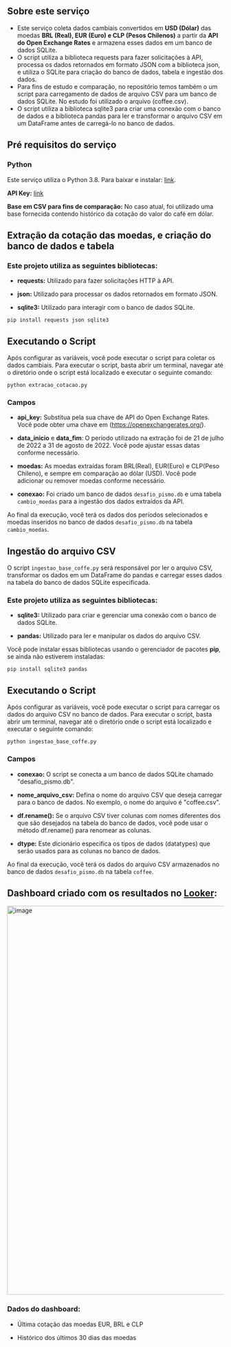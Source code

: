 ## Sobre este serviço
* Este serviço coleta dados cambiais convertidos em **USD (Dólar)** das moedas **BRL (Real), EUR (Euro) e CLP (Pesos Chilenos)** a partir da **API do Open Exchange Rates** e armazena esses dados em um banco de dados SQLite.
* O script utiliza a biblioteca requests para fazer solicitações à API, processa os dados retornados em formato JSON com a biblioteca json, e utiliza o SQLite para criação do banco de dados, tabela e ingestão dos dados.
* Para fins de estudo e comparação, no repositório temos também o um script para carregamento de dados de arquivo CSV para um banco de dados SQLite. No estudo foi utilizado o arquivo (coffee.csv).
* O script utiliza a biblioteca sqlite3 para criar uma conexão com o banco de dados e a biblioteca pandas para ler e transformar o arquivo CSV em um DataFrame antes de carregá-lo no banco de dados.

## Pré requisitos do serviço

### Python

Este serviço utiliza o Python 3.8. Para baixar e instalar: [link](https://www.python.org/downloads/).

**API Key:** [link](https://openexchangerates.org)

**Base em CSV para fins de comparação:** No caso atual, foi utilizado uma base fornecida contendo histórico da cotação do valor do café em dólar.

## Extração da cotação das moedas, e criação do banco de dados e tabela

### Este projeto utiliza as seguintes bibliotecas:

* **requests:** Utilizado para fazer solicitações HTTP à API.

* **json:** Utilizado para processar os dados retornados em formato JSON.

* **sqlite3:** Utilizado para interagir com o banco de dados SQLite.

```pip install requests json sqlite3```

## Executando o Script

Após configurar as variáveis, você pode executar o script para coletar os dados cambiais. Para executar o script, basta abrir um terminal, navegar até o diretório onde o script está localizado e executar o seguinte comando:

```python extracao_cotacao.py```

### Campos

* **api_key:** Substitua pela sua chave de API do Open Exchange Rates. Você pode obter uma chave em (https://openexchangerates.org/).

* **data_inicio** e **data_fim**: O período utilizado na extração foi de 21 de julho de 2022 a 31 de agosto de 2022. Você pode ajustar essas datas conforme necessário.

* **moedas:** As moedas extraídas foram BRL(Real), EUR(Euro) e CLP(Peso Chileno), e sempre em comparação ao dólar (USD). Você pode adicionar ou remover moedas conforme necessário.

* **conexao:** Foi criado um banco de dados ```desafio_pismo.db``` e uma tabela ```cambio_moedas``` para a ingestão dos dados extraídos da API.

Ao final da execução, você terá os dados dos períodos selecionados e moedas inseridos no banco de dados ```desafio_pismo.db``` na tabela ```cambio_moedas```.


## Ingestão do arquivo CSV

O script ```ingestao_base_coffe.py``` será responsável por ler o arquivo CSV, transformar os dados em um DataFrame do pandas e carregar esses dados na tabela do banco de dados SQLite especificada. 

### Este projeto utiliza as seguintes bibliotecas:

* **sqlite3:** Utilizado para criar e gerenciar uma conexão com o banco de dados SQLite.

* **pandas:** Utilizado para ler e manipular os dados do arquivo CSV.

Você pode instalar essas bibliotecas usando o gerenciador de pacotes **pip**, se ainda não estiverem instaladas:

```pip install sqlite3 pandas```

## Executando o Script

Após configurar as variáveis, você pode executar o script para carregar os dados do arquivo CSV no banco de dados. Para executar o script, basta abrir um terminal, navegar até o diretório onde o script está localizado e executar o seguinte comando:

```python ingestao_base_coffe.py```


### Campos

* **conexao:** O script se conecta a um banco de dados SQLite chamado "desafio_pismo.db".

* **nome_arquivo_csv:** Defina o nome do arquivo CSV que deseja carregar para o banco de dados. No exemplo, o nome do arquivo é "coffee.csv". 

* **df.rename():** Se o arquivo CSV tiver colunas com nomes diferentes dos que são desejados na tabela do banco de dados, você pode usar o método df.rename() para renomear as colunas. 

* **dtype:** Este dicionário especifica os tipos de dados (datatypes) que serão usados para as colunas no banco de dados.

Ao final da execução, você terá os dados do arquivo CSV armazenados no banco de dados ```desafio_pismo.db``` na tabela ```coffee```.

## Dashboard criado com os resultados no [Looker](https://lookerstudio.google.com/reporting/5eae0f7a-395f-4e67-b118-4666b9d06d7a):

<img width="902" alt="image" src="https://github.com/FilipeSelenko/cotacao_moedas/assets/66075126/6070c9e3-b86a-43f5-a4a6-31af105065de">

### Dados do dashboard: 
* Última cotação das moedas EUR, BRL e CLP

* Histórico dos últimos 30 dias das moedas
